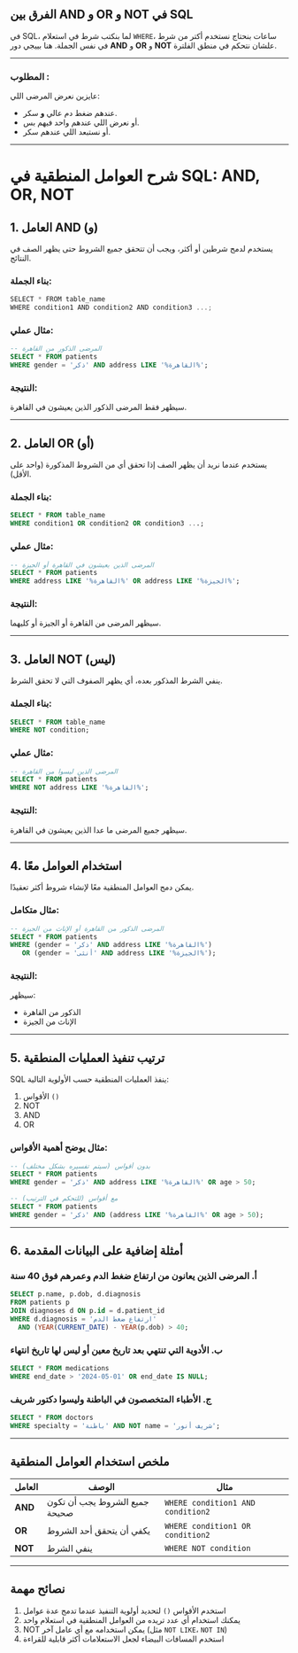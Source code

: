 ## الفرق بين AND و OR و NOT في SQL

في SQL، لما بنكتب شرط في استعلام `WHERE`، ساعات بنحتاج نستخدم أكتر من شرط في نفس الجملة. هنا بييجي دور **AND** و **OR** و **NOT** علشان نتحكم في منطق الفلترة.

---

### المطلوب :
عايزين نعرض المرضى اللي:
- عندهم ضغط دم عالي **و** سكر.
- أو نعرض اللي عندهم واحد فيهم بس.
- أو نستبعد اللي عندهم سكر.

---

# **شرح العوامل المنطقية في SQL: AND, OR, NOT**

## **1. العامل AND (و)**
يستخدم لدمج شرطين أو أكثر، ويجب أن تتحقق جميع الشروط حتى يظهر الصف في النتائج.

### **بناء الجملة:**
```javascript
SELECT * FROM table_name 
WHERE condition1 AND condition2 AND condition3 ...;
```

### **مثال عملي:**
```sql
-- المرضى الذكور من القاهرة
SELECT * FROM patients
WHERE gender = 'ذكر' AND address LIKE '%القاهرة%';
```

### **النتيجة:**
سيظهر فقط المرضى الذكور الذين يعيشون في القاهرة.

---

## **2. العامل OR (أو)**
يستخدم عندما نريد أن يظهر الصف إذا تحقق أي من الشروط المذكورة (واحد على الأقل).

### **بناء الجملة:**
```sql
SELECT * FROM table_name 
WHERE condition1 OR condition2 OR condition3 ...;
```

### **مثال عملي:**
```sql
-- المرضى الذين يعيشون في القاهرة أو الجيزة
SELECT * FROM patients
WHERE address LIKE '%القاهرة%' OR address LIKE '%الجيزة%';
```

### **النتيجة:**
سيظهر المرضى من القاهرة أو الجيزة أو كليهما.

---

## **3. العامل NOT (ليس)**
ينفي الشرط المذكور بعده، أي يظهر الصفوف التي لا تحقق الشرط.

### **بناء الجملة:**
```sql
SELECT * FROM table_name 
WHERE NOT condition;
```

### **مثال عملي:**
```sql
-- المرضى الذين ليسوا من القاهرة
SELECT * FROM patients
WHERE NOT address LIKE '%القاهرة%';
```

### **النتيجة:**
سيظهر جميع المرضى ما عدا الذين يعيشون في القاهرة.

---

## **4. استخدام العوامل معًا**
يمكن دمج العوامل المنطقية معًا لإنشاء شروط أكثر تعقيدًا.

### **مثال متكامل:**
```sql
-- المرضى الذكور من القاهرة أو الإناث من الجيزة
SELECT * FROM patients
WHERE (gender = 'ذكر' AND address LIKE '%القاهرة%')
   OR (gender = 'أنثى' AND address LIKE '%الجيزة%');
```

### **النتيجة:**
سيظهر:
- الذكور من القاهرة
- الإناث من الجيزة

---

## **5. ترتيب تنفيذ العمليات المنطقية**
SQL ينفذ العمليات المنطقية حسب الأولوية التالية:
1. الأقواس `()`
2. NOT
3. AND
4. OR

### **مثال يوضح أهمية الأقواس:**
```sql
-- بدون أقواس (سيتم تفسيره بشكل مختلف)
SELECT * FROM patients
WHERE gender = 'ذكر' AND address LIKE '%القاهرة%' OR age > 50;

-- مع أقواس (للتحكم في الترتيب)
SELECT * FROM patients
WHERE gender = 'ذكر' AND (address LIKE '%القاهرة%' OR age > 50);
```

---

## **6. أمثلة إضافية على البيانات المقدمة**

### **أ. المرضى الذين يعانون من ارتفاع ضغط الدم وعمرهم فوق 40 سنة**
```sql
SELECT p.name, p.dob, d.diagnosis
FROM patients p
JOIN diagnoses d ON p.id = d.patient_id
WHERE d.diagnosis = 'ارتفاع ضغط الدم' 
  AND (YEAR(CURRENT_DATE) - YEAR(p.dob) > 40;
```

### **ب. الأدوية التي تنتهي بعد تاريخ معين أو ليس لها تاريخ انتهاء**
```sql
SELECT * FROM medications
WHERE end_date > '2024-05-01' OR end_date IS NULL;
```

### **ج. الأطباء المتخصصون في الباطنة وليسوا دكتور شريف**
```sql
SELECT * FROM doctors
WHERE specialty = 'باطنة' AND NOT name = 'شريف أنور';
```

---

## **ملخص استخدام العوامل المنطقية**

| العامل | الوصف | مثال |
|--------|-------|-------|
| **AND** | جميع الشروط يجب أن تكون صحيحة | `WHERE condition1 AND condition2` |
| **OR** | يكفي أن يتحقق أحد الشروط | `WHERE condition1 OR condition2` |
| **NOT** | ينفي الشرط | `WHERE NOT condition` |

---

## **نصائح مهمة**
1. استخدم الأقواس `()` لتحديد أولوية التنفيذ عندما تدمج عدة عوامل
2. يمكنك استخدام أي عدد تريده من العوامل المنطقية في استعلام واحد
3. NOT يمكن استخدامه مع أي عامل آخر (مثل `NOT LIKE`، `NOT IN`)
4. استخدم المسافات البيضاء لجعل الاستعلامات أكثر قابلية للقراءة